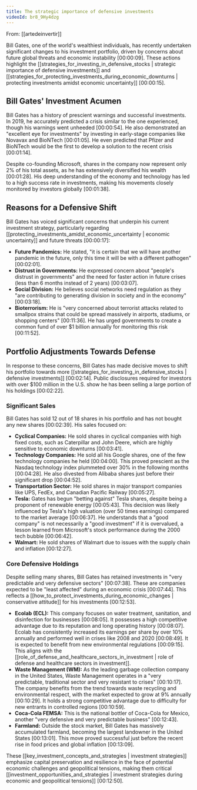 ```yaml
---
title: The strategic importance of defensive investments
videoId: br8_9Hy4dzg
---
```


From: [[artedeinvertir]] <br/> 

Bill Gates, one of the world's wealthiest individuals, has recently undertaken significant changes to his investment portfolio, driven by concerns about future global threats and economic instability <a class="yt-timestamp" data-t="00:00:09">[00:00:09]</a>. These actions highlight the [[strategies_for_investing_in_defensive_stocks | strategic importance of defensive investments]] and [[strategies_for_protecting_investments_during_economic_downturns | protecting investments amidst economic uncertainty]] <a class="yt-timestamp" data-t="00:00:15">[00:00:15]</a>.

## Bill Gates' Investment Acumen
Bill Gates has a history of prescient warnings and successful investments. In 2019, he accurately predicted a crisis similar to the one experienced, though his warnings went unheeded <a class="yt-timestamp" data-t="00:00:54">[00:00:54]</a>. He also demonstrated an "excellent eye for investments" by investing in early-stage companies like Novavax and BioNTech <a class="yt-timestamp" data-t="00:01:05">[00:01:05]</a>. He even predicted that Pfizer and BioNTech would be the first to develop a solution to the recent crisis <a class="yt-timestamp" data-t="00:01:14">[00:01:14]</a>.

Despite co-founding Microsoft, shares in the company now represent only 2% of his total assets, as he has extensively diversified his wealth <a class="yt-timestamp" data-t="00:01:28">[00:01:28]</a>. His deep understanding of the economy and technology has led to a high success rate in investments, making his movements closely monitored by investors globally <a class="yt-timestamp" data-t="00:01:38">[00:01:38]</a>.

## Reasons for a Defensive Shift
Bill Gates has voiced significant concerns that underpin his current investment strategy, particularly regarding [[protecting_investments_amidst_economic_uncertainty | economic uncertainty]] and future threats <a class="yt-timestamp" data-t="00:00:17">[00:00:17]</a>:
*   **Future Pandemics:** He stated, "it is certain that we will have another pandemic in the future, only this time it will be with a different pathogen" <a class="yt-timestamp" data-t="00:02:01">[00:02:01]</a>.
*   **Distrust in Governments:** He expressed concern about "people's distrust in governments" and the need for faster action in future crises (less than 6 months instead of 2 years) <a class="yt-timestamp" data-t="00:03:07">[00:03:07]</a>.
*   **Social Division:** He believes social networks need regulation as they "are contributing to generating division in society and in the economy" <a class="yt-timestamp" data-t="00:03:18">[00:03:18]</a>.
*   **Bioterrorism:** He is "very concerned about terrorist attacks related to smallpox strains that could be spread massively in airports, stadiums, or shopping centers" <a class="yt-timestamp" data-t="00:11:36">[00:11:36]</a>. He has urged governments to create a common fund of over $1 billion annually for monitoring this risk <a class="yt-timestamp" data-t="00:11:52">[00:11:52]</a>.

## Portfolio Adjustments Towards Defense
In response to these concerns, Bill Gates has made decisive moves to shift his portfolio towards more [[strategies_for_investing_in_defensive_stocks | defensive investments]] <a class="yt-timestamp" data-t="00:02:14">[00:02:14]</a>. Public disclosures required for investors with over $100 million in the U.S. show he has been selling a large portion of his holdings <a class="yt-timestamp" data-t="00:02:22">[00:02:22]</a>.

### Significant Sales
Bill Gates has sold 12 out of 18 shares in his portfolio and has not bought any new shares <a class="yt-timestamp" data-t="00:02:39">[00:02:39]</a>. His sales focused on:
*   **Cyclical Companies:** He sold shares in cyclical companies with high fixed costs, such as Caterpillar and John Deere, which are highly sensitive to economic downturns <a class="yt-timestamp" data-t="00:03:41">[00:03:41]</a>.
*   **Technology Companies:** He sold all his Google shares, one of the few technology companies he held <a class="yt-timestamp" data-t="00:04:00">[00:04:00]</a>. This proved prescient as the Nasdaq technology index plummeted over 30% in the following months <a class="yt-timestamp" data-t="00:04:28">[00:04:28]</a>. He also divested from Alibaba shares just before their significant drop <a class="yt-timestamp" data-t="00:04:52">[00:04:52]</a>.
*   **Transportation Sector:** He sold shares in major transport companies like UPS, FedEx, and Canadian Pacific Railway <a class="yt-timestamp" data-t="00:05:27">[00:05:27]</a>.
*   **Tesla:** Gates has begun "betting against" Tesla shares, despite being a proponent of renewable energy <a class="yt-timestamp" data-t="00:05:43">[00:05:43]</a>. This decision was likely influenced by Tesla's high valuation (over 50 times earnings) compared to the market average <a class="yt-timestamp" data-t="00:06:37">[00:06:37]</a>. He understands that a "good company" is not necessarily a "good investment" if it is overvalued, a lesson learned from Microsoft's stock performance during the 2000 tech bubble <a class="yt-timestamp" data-t="00:06:42">[00:06:42]</a>.
*   **Walmart:** He sold shares of Walmart due to issues with the supply chain and inflation <a class="yt-timestamp" data-t="00:12:27">[00:12:27]</a>.

### Core Defensive Holdings
Despite selling many shares, Bill Gates has retained investments in "very predictable and very defensive sectors" <a class="yt-timestamp" data-t="00:07:38">[00:07:38]</a>. These are companies expected to be "least affected" during an economic crisis <a class="yt-timestamp" data-t="00:07:44">[00:07:44]</a>. This reflects a [[how_to_protect_investments_during_economic_changes | conservative attitude]] for his investments <a class="yt-timestamp" data-t="00:12:53">[00:12:53]</a>.

*   **Ecolab (ECL):** This company focuses on water treatment, sanitation, and disinfection for businesses <a class="yt-timestamp" data-t="00:08:05">[00:08:05]</a>. It possesses a high competitive advantage due to its reputation and long operating history <a class="yt-timestamp" data-t="00:08:07">[00:08:07]</a>. Ecolab has consistently increased its earnings per share by over 10% annually and performed well in crises like 2008 and 2020 <a class="yt-timestamp" data-t="00:08:49">[00:08:49]</a>. It is expected to benefit from new environmental regulations <a class="yt-timestamp" data-t="00:09:15">[00:09:15]</a>. This aligns with the [[role_of_defense_and_healthcare_sectors_in_investment | role of defense and healthcare sectors in investment]].
*   **Waste Management (WM):** As the leading garbage collection company in the United States, Waste Management operates in a "very predictable, traditional sector and very resistant to crises" <a class="yt-timestamp" data-t="00:10:17">[00:10:17]</a>. The company benefits from the trend towards waste recycling and environmental respect, with the market expected to grow at 9% annually <a class="yt-timestamp" data-t="00:10:29">[00:10:29]</a>. It holds a strong competitive advantage due to difficulty for new entrants in controlled regions <a class="yt-timestamp" data-t="00:10:59">[00:10:59]</a>.
*   **Coca-Cola FEMSA:** This is the national bottler of Coca-Cola for Mexico, another "very defensive and very predictable business" <a class="yt-timestamp" data-t="00:12:43">[00:12:43]</a>.
*   **Farmland:** Outside the stock market, Bill Gates has massively accumulated farmland, becoming the largest landowner in the United States <a class="yt-timestamp" data-t="00:13:01">[00:13:01]</a>. This move proved successful just before the recent rise in food prices and global inflation <a class="yt-timestamp" data-t="00:13:09">[00:13:09]</a>.

These [[key_investment_concepts_and_strategies | investment strategies]] emphasize capital preservation and resilience in the face of potential economic challenges and geopolitical tensions, making them critical [[investment_opportunities_and_strategies | investment strategies during economic and geopolitical tensions]] <a class="yt-timestamp" data-t="00:12:50">[00:12:50]</a>.